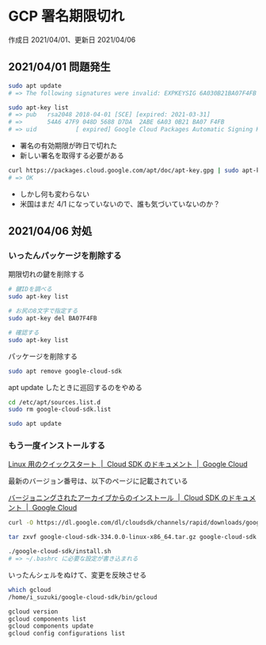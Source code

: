 # GCP 署名期限切れ

作成日 2021/04/01、更新日 2021/04/06

## 2021/04/01 問題発生

```bash
sudo apt update
# => The following signatures were invalid: EXPKEYSIG 6A030B21BA07F4FB Google Cloud Packages Automatic Signing Key <gc-team@google.com> The following signatures couldn't be verified because the public key is not available: NO_PUBKEY 8B57C5C2836F4BEB

sudo apt-key list
# => pub   rsa2048 2018-04-01 [SCE] [expired: 2021-03-31]
# =>       54A6 47F9 048D 5688 D7DA  2ABE 6A03 0B21 BA07 F4FB
# => uid           [ expired] Google Cloud Packages Automatic Signing Key <gc-team@google.com>
```

- 署名の有効期限が昨日で切れた
- 新しい署名を取得する必要がある

```bash
curl https://packages.cloud.google.com/apt/doc/apt-key.gpg | sudo apt-key add -
# => OK
```

- しかし何も変わらない
- 米国はまだ 4/1 になっていないので、誰も気づいていないのか？

## 2021/04/06 対処

### いったんパッケージを削除する

期限切れの鍵を削除する

```bash
# 鍵IDを調べる
sudo apt-key list

# お尻の8文字で指定する
sudo apt-key del BA07F4FB

# 確認する
sudo apt-key list
```

パッケージを削除する

```bash
sudo apt remove google-cloud-sdk
```

apt update したときに巡回するのをやめる

```bash
cd /etc/apt/sources.list.d
sudo rm google-cloud-sdk.list

sudo apt update
```

### もう一度インストールする

[Linux 用のクイックスタート  \|  Cloud SDK のドキュメント  \|  Google Cloud](https://cloud.google.com/sdk/docs/quickstart-linux?hl=ja)

最新のバージョン番号は、以下のページに記載されている

[バージョニングされたアーカイブからのインストール  \|  Cloud SDK のドキュメント  \|  Google Cloud](https://cloud.google.com/sdk/docs/downloads-versioned-archives?hl=ja)

```bash
curl -O https://dl.google.com/dl/cloudsdk/channels/rapid/downloads/google-cloud-sdk-334.0.0-linux-x86_64.tar.gz

tar zxvf google-cloud-sdk-334.0.0-linux-x86_64.tar.gz google-cloud-sdk

./google-cloud-sdk/install.sh
# => ~/.bashrc に必要な設定が書き込まれる
```

いったんシェルをぬけて、変更を反映させる

```bash
which gcloud
/home/i_suzuki/google-cloud-sdk/bin/gcloud

gcloud version
gcloud components list
gcloud components update
gcloud config configurations list
```
